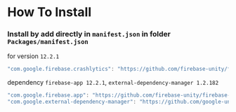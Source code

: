 # How To Install

### Install by add directly in `manifest.json` in folder `Packages/manifest.json`


for version `12.2.1`
```csharp
"com.google.firebase.crashlytics": "https://github.com/firebase-unity/firebase-crashlytics.git#12.2.1",
```


dependency `firebase-app 12.2.1`, `external-dependency-manager 1.2.182`
```csharp
"com.google.firebase.app": "https://github.com/firebase-unity/firebase-app.git#12.2.1",
"com.google.external-dependency-manager": "https://github.com/google-unity/external-dependency-manager.git#1.2.182",
```

